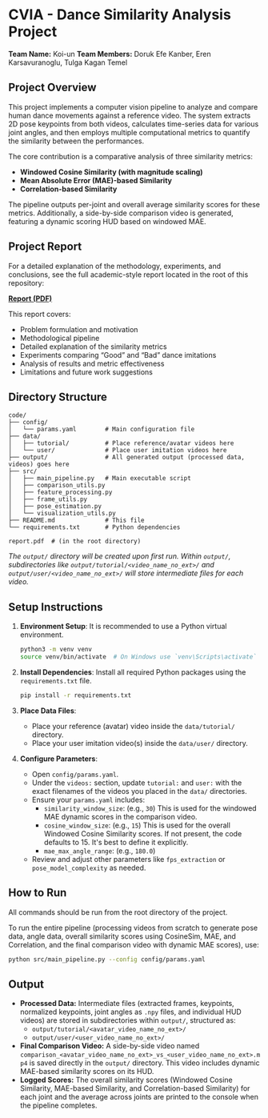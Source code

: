 # CVIA - Dance Similarity Analysis Project

**Team Name:** Koi-un
**Team Members:** Doruk Efe Kanber, Eren Karsavuranoglu, Tulga Kagan Temel

## Project Overview

This project implements a computer vision pipeline to analyze and compare human dance movements against a reference video. The system extracts 2D pose keypoints from both videos, calculates time-series data for various joint angles, and then employs multiple computational metrics to quantify the similarity between the performances.

The core contribution is a comparative analysis of three similarity metrics:
- **Windowed Cosine Similarity (with magnitude scaling)**
- **Mean Absolute Error (MAE)-based Similarity**
- **Correlation-based Similarity**

The pipeline outputs per-joint and overall average similarity scores for these metrics. Additionally, a side-by-side comparison video is generated, featuring a dynamic scoring HUD based on windowed MAE.

## Project Report

For a detailed explanation of the methodology, experiments, and conclusions, see the full academic-style report located in the root of this repository:

**[Report (PDF)](../report.pdf)**

This report covers:

* Problem formulation and motivation
* Methodological pipeline
* Detailed explanation of the similarity metrics
* Experiments comparing “Good” and “Bad” dance imitations
* Analysis of results and metric effectiveness
* Limitations and future work suggestions

## Directory Structure

```
code/
├── config/
│   └── params.yaml        # Main configuration file
├── data/
│   ├── tutorial/          # Place reference/avatar videos here
│   └── user/              # Place user imitation videos here
├── output/                # All generated output (processed data, videos) goes here
├── src/
│   ├── main_pipeline.py   # Main executable script
│   ├── comparison_utils.py
│   ├── feature_processing.py
│   ├── frame_utils.py
│   ├── pose_estimation.py
│   └── visualization_utils.py
├── README.md              # This file
└── requirements.txt       # Python dependencies

report.pdf  # (in the root directory)
```

*The `output/` directory will be created upon first run. Within `output/`, subdirectories like `output/tutorial/<video_name_no_ext>/` and `output/user/<video_name_no_ext>/` will store intermediate files for each video.*

## Setup Instructions

1.  **Environment Setup**:
    It is recommended to use a Python virtual environment.
    ```bash
    python3 -m venv venv
    source venv/bin/activate  # On Windows use `venv\Scripts\activate`
    ```

2.  **Install Dependencies**:
    Install all required Python packages using the `requirements.txt` file.
    ```bash
    pip install -r requirements.txt
    ```

3.  **Place Data Files**:
    - Place your reference (avatar) video inside the `data/tutorial/` directory.
    - Place your user imitation video(s) inside the `data/user/` directory.

4.  **Configure Parameters**:
    - Open `config/params.yaml`.
    - Under the `videos:` section, update `tutorial:` and `user:` with the exact filenames of the videos you placed in the `data/` directories.
    - Ensure your `params.yaml` includes:
        - `similarity_window_size`: (e.g., `30`) This is used for the windowed MAE dynamic scores in the comparison video.
        - `cosine_window_size`: (e.g., `15`) This is used for the overall Windowed Cosine Similarity scores. If not present, the code defaults to 15. It's best to define it explicitly.
        - `mae_max_angle_range`: (e.g., `180.0`)
    - Review and adjust other parameters like `fps_extraction` or `pose_model_complexity` as needed.

## How to Run

All commands should be run from the root directory of the project.

To run the entire pipeline (processing videos from scratch to generate pose data, angle data, overall similarity scores using CosineSim, MAE, and Correlation, and the final comparison video with dynamic MAE scores), use:

```bash
python src/main_pipeline.py --config config/params.yaml
```

## Output

-   **Processed Data:** Intermediate files (extracted frames, keypoints, normalized keypoints, joint angles as `.npy` files, and individual HUD videos) are stored in subdirectories within `output/`, structured as:
    -   `output/tutorial/<avatar_video_name_no_ext>/`
    -   `output/user/<user_video_name_no_ext>/`
-   **Final Comparison Video:** A side-by-side video named `comparison_<avatar_video_name_no_ext>_vs_<user_video_name_no_ext>.mp4` is saved directly in the `output/` directory. This video includes dynamic MAE-based similarity scores on its HUD.
-   **Logged Scores:** The overall similarity scores (Windowed Cosine Similarity, MAE-based Similarity, and Correlation-based Similarity) for each joint and the average across joints are printed to the console when the pipeline completes.